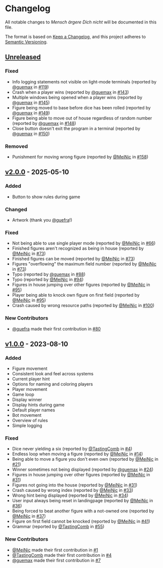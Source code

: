 <!-- This file is part of MenschAergereDichNicht. -->
<!-- Copyright (C) 2023-2025 MeiNic, TastingComb and contributors. -->

<!-- This program is free software: you can redistribute it and/or modify -->
<!-- it under the terms of the GNU General Public License as published by -->
<!-- the Free Software Foundation, either version 3 of the License, or -->
<!-- (at your option) any later version. -->

<!-- This program is distributed in the hope that it will be useful, -->
<!-- but WITHOUT ANY WARRANTY; without even the implied warranty of -->
<!-- MERCHANTABILITY or FITNESS FOR A PARTICULAR PURPOSE.  See the -->
<!-- GNU General Public License for more details. -->

<!-- You should have received a copy of the GNU General Public License -->
<!-- along with this program.  If not, see <https://www.gnu.org/licenses/>. -->

# Changelog

All notable changes to *Mensch ärgere Dich nicht* will be documented
in this file.

The format is based on [Keep a
Changelog](https://keepachangelog.com/en/1.1.0/), and this project
adheres to [Semantic Versioning](https://semver.org/spec/v2.0.0.html).

## [Unreleased]

### Fixed

* Info logging statements not visible on light-mode terminals
  (reported by [@guemax] in [#119])
* Crash when a player wins (reported by [@guemax] in [#143])
* Multiple windows being opened when a player wins (reported by [@guemax] in
  [#145])
* Figure being moved to base before dice has been rolled (reported by [@guemax]
  in [#149])
* Figure being able to move out of house regardless of random number (reported by [@guemax] in [#148])
* Close button doesn't exit the program in a terminal (reported by [@guemax] in [#150])

### Removed

* Punishment for moving wrong figure (reported by [@MeiNic] in [#158])

## [v2.0.0] - 2025-05-10

### Added

* Button to show rules during game

### Changed

* Artwork (thank you [@guefra]!)

### Fixed

* Not being able to use single player mode (reported by [@MeiNic] in
  [#66])
* Finished figures aren't recognized as being in house (reported by
  [@MeiNic] in [#73])
* Finished figures can be moved (reported by [@MeiNic] in [#73])
* Figures "overflowing" the maximum field number (reported by
  [@MeiNic] in [#73])
* Typo (reported by [@guemax] in [#88])
* Typo (reported by [@MeiNic] in [#94])
* Figures in house jumping over other figures (reported by [@MeiNic]
  in [#95])
* Player being able to knock own figure on first field (reported by
  [@MeiNic] in [#95])
* Crash caused by wrong resource paths (reported by [@MeiNic] in
  [#100])

### New Contributors

* [@guefra] made their first contribution in [#80]

## [v1.0.0] - 2023-08-10

### Added

* Figure movement
* Consistent look and feel across systems
* Current player hint
* Options for naming and coloring players
* Player movement
* Game loop
* Display winner
* Display hints during game
* Default player names
* Bot movement
* Overview of rules
* Simple logging

### Fixed

* Dice never yielding a six (reported by [@TastingComb] in [#4])
* Endless loop when moving a figure (reported by [@MeiNic] in [#14])
* Being able to move a figure you don't even own (reported by
  [@MeiNic] in [#21])
* Winner sometimes not being displayed (reported by [@guemax] in
  [#24])
* Figures in house jumping over other figures (reported by [@MeiNic]
  in [#31])
* Figures not going into the house (reported by [@MeiNic] in [#31])
* Crash caused by wrong index (reported by [@MeiNic] in [#33])
* Wrong hint being displayed (reported by [@MeiNic] in [#34])
* User input always being reset in landingpage (reported by [@MeiNic]
  in [#36])
* Being forced to beat another figure with a not-owned one (reported
  by [@MeiNic] in [#37])
* Figure on first field cannot be knocked (reported by [@MeiNic] in
  [#41])
* Grammar (reported by [@TastingComb] in [#55])

### New Contributors

* [@MeiNic] made their first contribution in [#1]
* [@TastingComb] made their first contribution in [#4]
* [@guemax] made their first contribution in [#7]

[@guefra]: https://github.com/guefra
[@guemax]: https://github.com/guemax
[@TastingComb]: https://github.com/TastingComb
[@MeiNic]: https://github.com/MeiNic

[#158]: https://github.com/MeiNic/MenschAergereDichNicht/issues/158
[#150]: https://github.com/MeiNic/MenschAergereDichNicht/issues/150
[#149]: https://github.com/MeiNic/MenschAergereDichNicht/issues/149
[#148]: https://github.com/MeiNic/MenschAergereDichNicht/issues/148
[#145]: https://github.com/MeiNic/MenschAergereDichNicht/pull/145
[#143]: https://github.com/MeiNic/MenschAergereDichNicht/pull/143
[#119]: https://github.com/MeiNic/MenschAergereDichNicht/pull/119
[#100]: https://github.com/MeiNic/MenschAergereDichNicht/pull/100
[#95]: https://github.com/MeiNic/MenschAergereDichNicht/pull/95
[#94]: https://github.com/MeiNic/MenschAergereDichNicht/pull/94
[#88]: https://github.com/MeiNic/MenschAergereDichNicht/pull/88
[#80]: https://github.com/MeiNic/MenschAergereDichNicht/pull/80
[#73]: https://github.com/MeiNic/MenschAergereDichNicht/pull/73
[#66]: https://github.com/MeiNic/MenschAergereDichNicht/pull/66
[#55]: https://github.com/MeiNic/MenschAergereDichNicht/pull/55
[#41]: https://github.com/MeiNic/MenschAergereDichNicht/pull/41
[#37]: https://github.com/MeiNic/MenschAergereDichNicht/pull/37
[#36]: https://github.com/MeiNic/MenschAergereDichNicht/pull/36
[#34]: https://github.com/MeiNic/MenschAergereDichNicht/pull/34
[#33]: https://github.com/MeiNic/MenschAergereDichNicht/pull/33
[#31]: https://github.com/MeiNic/MenschAergereDichNicht/pull/31
[#24]: https://github.com/MeiNic/MenschAergereDichNicht/pull/24
[#21]: https://github.com/MeiNic/MenschAergereDichNicht/pull/21
[#14]: https://github.com/MeiNic/MenschAergereDichNicht/pull/14
[#7]: https://github.com/MeiNic/MenschAergereDichNicht/pull/7
[#4]: https://github.com/MeiNic/MenschAergereDichNicht/pull/4
[#1]: https://github.com/MeiNic/MenschAergereDichNicht/pull/1

[unreleased]: https://github.com/MeiNic/MenschAergereDichNicht/compare/v2.0.0...HEAD
[v2.0.0]: https://github.com/MeiNic/MenschAergereDichNicht/compare/v1.0.0...v2.0.0
[v1.0.0]: https://github.com/MeiNic/MenschAergereDichNicht/compare/15dd1fdde8c027b6df9a789522ba0752b2b185fe...v1.0.0
